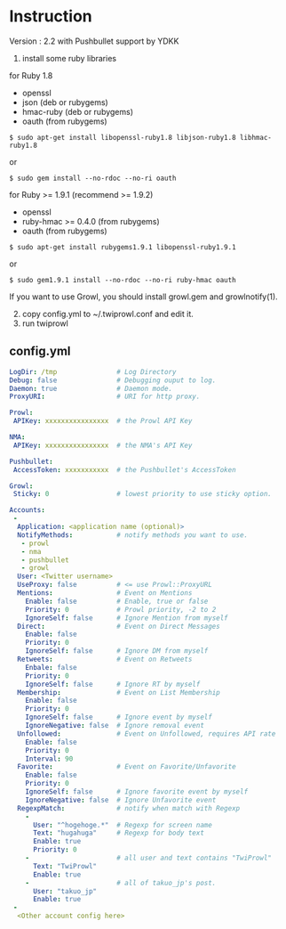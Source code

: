 # Instruction 

Version : 2.2 with Pushbullet support by YDKK

1. install some ruby libraries

 for Ruby 1.8
  - openssl
  - json (deb or rubygems)
  - hmac-ruby (deb or rubygems)
  - oauth (from rubygems)

```
$ sudo apt-get install libopenssl-ruby1.8 libjson-ruby1.8 libhmac-ruby1.8
```
or
```
$ sudo gem install --no-rdoc --no-ri oauth
```

 for Ruby >= 1.9.1 (recommend >= 1.9.2)
  - openssl
  - ruby-hmac >= 0.4.0 (from rubygems)
  - oauth (from rubygems)

```
$ sudo apt-get install rubygems1.9.1 libopenssl-ruby1.9.1
```
or
```
$ sudo gem1.9.1 install --no-rdoc --no-ri ruby-hmac oauth
```

  If you want to use Growl, you should install growl.gem and growlnotify(1).

2. copy config.yml to ~/.twiprowl.conf and edit it.
3. run twiprowl


## config.yml 
```yaml
LogDir: /tmp               # Log Directory
Debug: false               # Debugging ouput to log.
Daemon: true               # Daemon mode.
ProxyURI:                  # URI for http proxy.

Prowl:
 APIKey: xxxxxxxxxxxxxxxx  # the Prowl API Key

NMA:
 APIKey: xxxxxxxxxxxxxxxx  # the NMA's API Key

Pushbullet:
 AccessToken: xxxxxxxxxxx  # the Pushbullet's AccessToken

Growl:
 Sticky: 0                 # lowest priority to use sticky option.

Accounts:
 -
  Application: <application name (optional)> 
  NotifyMethods:           # notify methods you want to use.
   - prowl
   - nma
   - pushbullet
   - growl
  User: <Twitter username>
  UseProxy: false          # <= use Prowl::ProxyURL
  Mentions:                # Event on Mentions
    Enable: false          # Enable, true or false
    Priority: 0            # Prowl priority, -2 to 2
    IgnoreSelf: false      # Ignore Mention from myself
  Direct:                  # Event on Direct Messages
    Enable: false
    Priority: 0
    IgnoreSelf: false      # Ignore DM from myself
  Retweets:                # Event on Retweets
    Enbale: false
    Priority: 0
    IgnoreSelf: false      # Ignore RT by myself
  Membership:              # Event on List Membership
    Enable: false
    Priority: 0
    IgnoreSelf: false      # Ignore event by myself
    IgnoreNegative: false  # Ignore removal event
  Unfollowed:              # Event on Unfollowed, requires API rate
    Enable: false
    Priority: 0
    Interval: 90
  Favorite:                # Event on Favorite/Unfavorite
    Enable: false
    Priority: 0
    IgnoreSelf: false      # Ignore favorite event by myself
    IgnoreNegative: false  # Ignore Unfavorite event
  RegexpMatch:             # notify when match with Regexp
    -
      User: "^hogehoge.*"  # Regexp for screen name
      Text: "hugahuga"     # Regexp for body text
      Enable: true
      Priority: 0
    -                      # all user and text contains "TwiProwl"
      Text: "TwiProwl"
      Enable: true
    -                      # all of takuo_jp's post.
      User: "takuo_jp"
      Enable: true
 - 
  <Other account config here>
```
